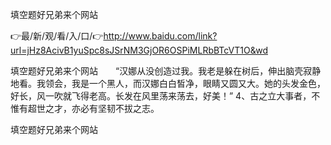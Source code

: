 填空题好兄弟来个网站

👉最/新/观/看/入/口/👉http://www.baidu.com/link?url=jHz8AcivB1yuSpc8sJSrNM3GjOR6OSPiMLRbBTcVT1O&wd

填空题好兄弟来个网站　　“汉娜从没创造过我。我老是躲在树后，伸出脑壳寂静地看。我领会，我是一个黑人，而汉娜白白皙净，眼睛又圆又大。她的头发金色，好长，风一吹就飞得老高。长发在风里荡来荡去，好美！”
	4、古之立大事者，不惟有超世之才，亦必有坚韧不拔之志。


填空题好兄弟来个网站

